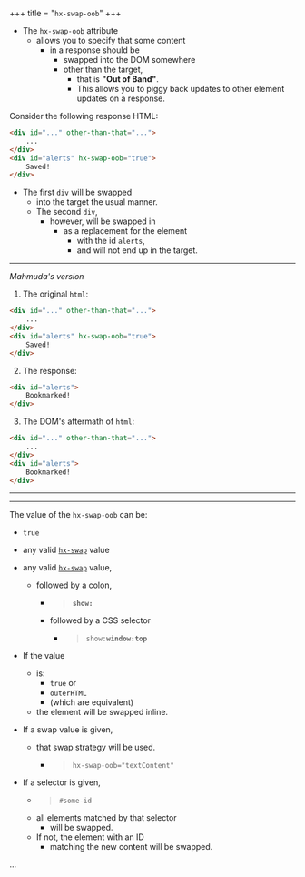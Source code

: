 +++
title = "`hx-swap-oob`"
+++

- The `hx-swap-oob` attribute
  - allows you to specify that some content
    - in a response should be
      - swapped into the DOM somewhere
      - other than the target,
        - that is **"Out of Band"**.
        - This allows you to piggy back updates to other element updates on a response.

Consider the following response HTML:

```html
<div id="..." other-than-that="...">
    ...
</div>
<div id="alerts" hx-swap-oob="true">
    Saved!
</div>
```

- The first `div` will be swapped
  - into the target the usual manner.
  - The second `div`,
    - however, will be swapped in
      - as a replacement for the element
        - with the id `alerts`,
        - and will not end up in the target.

---

_Mahmuda's version_

1. The original `html`:

```html
<div id="..." other-than-that="...">
    ...
</div>
<div id="alerts" hx-swap-oob="true">
    Saved!
</div>
```

2. The response:

```html
<div id="alerts">
    Bookmarked!
</div>
```

3. The DOM's aftermath of `html`:

```html
<div id="..." other-than-that="...">
    ...
</div>
<div id="alerts">
    Bookmarked!
</div>
```

---

---

The value of the `hx-swap-oob` can be:

- `true`
- any valid [`hx-swap`](@/attributes/hx-swap.md) value
- any valid [`hx-swap`](@/attributes/hx-swap.md) value,
  - followed by a colon,
    - > **`show:`**
    - followed by a CSS selector
      - > `show:`**`window:top`**

- If the value
  - is:
    - `true` or
    - `outerHTML`
    - (which are equivalent)
  - the element will be swapped inline.

- If a swap value is given,
  - that swap strategy will be used.
    - > `hx-swap-oob="textContent"`

- If a selector is given,
  - > `#some-id`
  - all elements matched by that selector
    - will be swapped.
  - If not, the element with an ID
    - matching the new content will be swapped.

...
